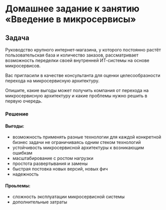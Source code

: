 # Домашнее задание к занятию «Введение в микросервисы»

## Задача

Руководство крупного интернет-магазина, у которого постоянно растёт пользовательская база и количество заказов, рассматривает возможность переделки своей внутренней   ИТ-системы на основе микросервисов. 

Вас пригласили в качестве консультанта для оценки целесообразности перехода на микросервисную архитектуру. 

Опишите, какие выгоды может получить компания от перехода на микросервисную архитектуру и какие проблемы нужно решить в первую очередь.

### Решение

#### Выгоды:
- возможность применять разные технологии для каждой конкретной бизнес задачи не ограничиваясь одним стеком технологий
- устойчивость микросервисной архитектуры к возникающим ошибкам 
- масштабирование с ростом нагрузки 
- простота развертывания  и замены 
- быстрая  постовка новых версий, новых фич
- надежность
#### Проьлемы:
- сложность эксплуатации микросервисной системы
- дополнительные затраты
